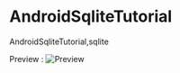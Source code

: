 # AndroidSqliteTutorial
AndroidSqliteTutorial,sqlite

Preview :
<img src="https://github.com/hackstarsj/AndroidSqliteTutorial/blob/master/androidsqlitetutorial.gif?raw=true" title="Preview">
